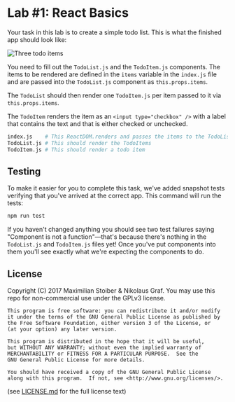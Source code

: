 # Lab #1: React Basics

Your task in this lab is to create a simple todo list. This is what the finished app should look like:

![Three todo items](https://cloud.githubusercontent.com/assets/7525670/22934361/f813c728-f2ce-11e6-931f-68d4775a7541.png)

You need to fill out the `TodoList.js` and the `TodoItem.js` components. The items to be rendered are defined in the `items` variable in the `index.js` file and are passed into the `TodoList.js` component as `this.props.items`.

The `TodoList` should then render one `TodoItem.js` per item passed to it via `this.props.items`.

The `TodoItem` renders the item as an `<input type="checkbox" />` with a label that contains the text and that is either checked or unchecked.

```sh
index.js    # This ReactDOM.renders and passes the items to the TodoList
TodoList.js # This should render the TodoItems
TodoItem.js # This should render a todo item
```

## Testing

To make it easier for you to complete this task, we've added snapshot tests verifying that you've arrived at the correct app. This command will run the tests:

```sh
npm run test
```

If you haven't changed anything you should see two test failures saying "Component is not a function"—that's because there's nothing in the `TodoList.js` and `TodoItem.js` files yet! Once you've put components into them you'll see exactly what we're expecting the components to do.

## License

Copyright (C) 2017  Maximilian Stoiber & Nikolaus Graf. You may use this repo for non-commercial use under the GPLv3 license.

```
This program is free software: you can redistribute it and/or modify
it under the terms of the GNU General Public License as published by
the Free Software Foundation, either version 3 of the License, or
(at your option) any later version.

This program is distributed in the hope that it will be useful,
but WITHOUT ANY WARRANTY; without even the implied warranty of
MERCHANTABILITY or FITNESS FOR A PARTICULAR PURPOSE.  See the
GNU General Public License for more details.

You should have received a copy of the GNU General Public License
along with this program.  If not, see <http://www.gnu.org/licenses/>.
```

(see [LICENSE.md](LICENSE.md) for the full license text)
